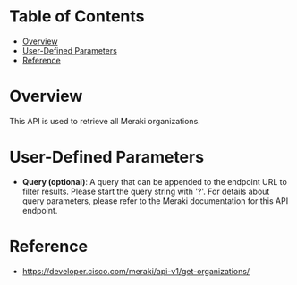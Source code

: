 # Table of Contents
- [Overview](#overview)
- [User-Defined Parameters](#user-defined-parameters)
- [Reference](#reference)

# Overview <a name="overview"></a>
This API is used to retrieve all Meraki organizations.



# User-Defined Parameters <a name="user-defined-parameters"></a>
* <b>Query (optional)</b>: A query that can be appended to the endpoint URL to filter results. Please start the query string with '?'. For details about query parameters, please refer to the Meraki documentation for this API endpoint.

# Reference <a name="reference"></a>
* https://developer.cisco.com/meraki/api-v1/get-organizations/